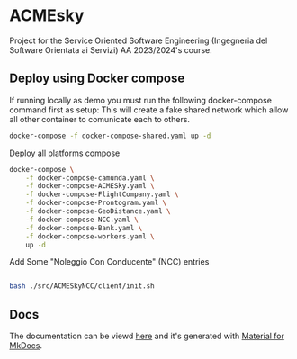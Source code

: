# ACMEsky

Project for the Service Oriented Software Engineering (Ingegneria del Software Orientata ai Servizi) AA 2023/2024's course.

## Deploy using Docker compose

If running locally as demo you must run the following docker-compose command first as setup:
This will create a fake shared network which allow all other container to comunicate each to others.

```bash
docker-compose -f docker-compose-shared.yaml up -d
```

Deploy all platforms compose

```bash
docker-compose \
    -f docker-compose-camunda.yaml \
    -f docker-compose-ACMESky.yaml \
    -f docker-compose-FlightCompany.yaml \
    -f docker-compose-Prontogram.yaml \
    -f docker-compose-GeoDistance.yaml \
    -f docker-compose-NCC.yaml \
    -f docker-compose-Bank.yaml \
    -f docker-compose-workers.yaml \
    up -d
```

Add Some "Noleggio Con Conducente" (NCC) entries

```bash

bash ./src/ACMESkyNCC/client/init.sh
```

## Docs

The documentation can be viewd [here](https://acmesky-expuss2000-d511ae4437280f0ac43140f188bc34fa077888571f00.gitlab.io/) and it's generated with [Material for MkDocs](https://squidfunk.github.io/mkdocs-material/).
